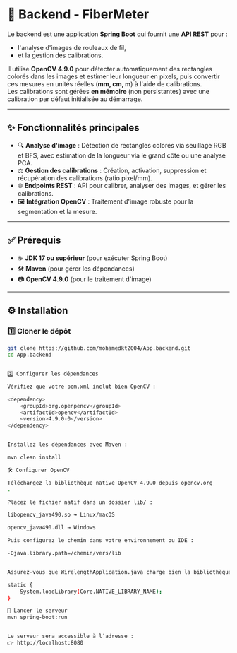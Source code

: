 # 📡 Backend - FiberMeter

Le backend est une application **Spring Boot** qui fournit une **API REST** pour :  
- l'analyse d'images de rouleaux de fil,  
- et la gestion des calibrations.  

Il utilise **OpenCV 4.9.0** pour détecter automatiquement des rectangles colorés dans les images et estimer leur longueur en pixels, puis convertir ces mesures en unités réelles (**mm, cm, m**) à l'aide de calibrations.  
Les calibrations sont gérées **en mémoire** (non persistantes) avec une calibration par défaut initialisée au démarrage.

---

## ✨ Fonctionnalités principales

- 🔍 **Analyse d'image** : Détection de rectangles colorés via seuillage RGB et BFS, avec estimation de la longueur via le grand côté ou une analyse PCA.  
- ⚖️ **Gestion des calibrations** : Création, activation, suppression et récupération des calibrations (ratio pixel/mm).  
- 🌐 **Endpoints REST** : API pour calibrer, analyser des images, et gérer les calibrations.  
- 🖼 **Intégration OpenCV** : Traitement d'image robuste pour la segmentation et la mesure.  

---

## ✅ Prérequis

- ☕ **JDK 17 ou supérieur** (pour exécuter Spring Boot)  
- 🛠 **Maven** (pour gérer les dépendances)  
- 📷 **OpenCV 4.9.0** (pour le traitement d'image)  

---


## ⚙️ Installation

### 1️⃣ Cloner le dépôt
```bash
git clone https://github.com/mohamedkt2004/App.backend.git
cd App.backend


2️⃣ Configurer les dépendances

Vérifiez que votre pom.xml inclut bien OpenCV :

<dependency>
    <groupId>org.openpencv</groupId>
    <artifactId>opencv</artifactId>
    <version>4.9.0-0</version>
</dependency>


Installez les dépendances avec Maven :

mvn clean install

🛠 Configurer OpenCV

Téléchargez la bibliothèque native OpenCV 4.9.0 depuis opencv.org
.

Placez le fichier natif dans un dossier lib/ :

libopencv_java490.so → Linux/macOS

opencv_java490.dll → Windows

Puis configurez le chemin dans votre environnement ou IDE :

-Djava.library.path=/chemin/vers/lib


Assurez-vous que WirelengthApplication.java charge bien la bibliothèque :

static {
    System.loadLibrary(Core.NATIVE_LIBRARY_NAME);
}

🚀 Lancer le serveur
mvn spring-boot:run


Le serveur sera accessible à l’adresse :
👉 http://localhost:8080
